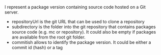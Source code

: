 I represent a package version containing source code hosted on a Git server.

- repositoryUrl is the git URL that can be used to clone a repository
- subdirectory is the folder into the git repository that contains packages source code (e.g. mc or repository). It could also be empty if packages are available from the root git folder.
- commitish allows to identify the package version. It could be either a commit id (hash) or a tag